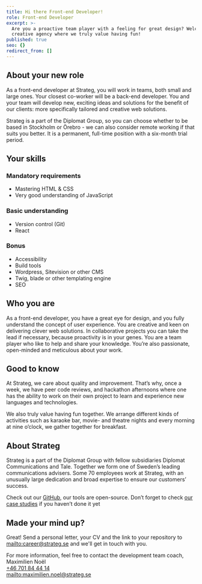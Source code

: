 ```yaml
---
title: Hi there Front-end Developer!
role: Front-end Developer
excerpt: >-
  Are you a proactive team player with a feeling for great design? Welcome to a
  creative agency where we truly value having fun!
published: true
seo: {}
redirect_from: []
---
```

## About your new role

As a front-end developer at Strateg, you will work in teams, both small and large ones. Your closest co-worker will be a back-end developer. You and your team will develop new, exciting ideas and solutions for the benefit of our clients: more specifically tailored and creative web solutions.

Strateg is a part of the Diplomat Group, so you can choose whether to be based in Stockholm or Örebro - we can also consider remote working if that suits you better. It is a permanent, full-time position with a six-month trial period.

## Your skills

### Mandatory requirements

* Mastering HTML & CSS
* Very good understanding of JavaScript

### Basic understanding

* Version control (Git)
* React

### Bonus

* Accessibility
* Build tools
* Wordpress, Sitevision or other CMS
* Twig, blade or other templating engine
* SEO

## Who you are

As a front-end developer, you have a great eye for design, and you fully understand the concept of user experience. You are creative and keen on delivering clever web solutions. In collaborative projects you can take the lead if necessary, because proactivity is in your genes. You are a team player who like to help and share your knowledge. You’re also passionate, open-minded and meticulous about your work.

## Good to know

At Strateg, we care about quality and improvement. That’s why, once a week, we have peer code reviews, and hackathon afternoons where one has the ability to work on their own project to learn and experience new languages and technologies.

We also truly value having fun together. We arrange different kinds of activities such as karaoke bar, movie- and theatre nights and every morning at nine o’clock, we gather together for breakfast.

## About Strateg

Strateg is a part of the Diplomat Group with fellow subsidiaries Diplomat Communications and Tale. Together we form one of Sweden’s leading communications advisers. Some 70 employees work at Strateg, with an unusually large dedication and broad expertise to ensure our customers’ success.

Check out our [GitHub](https://github.com/strt), our tools are open-source. Don’t forget to check [our case studies](/work) if you haven’t done it yet

## Made your mind up?

Great! Send a personal letter, your CV and the link to your repository to <mailto:career@strateg.se> and we'll get in touch with you.

For more information, feel free to contact the development team coach, Maximilien Noël\
[+46 701 84 44 14](tel:+46701844414)\
<mailto:maximilien.noel@strateg.se>
